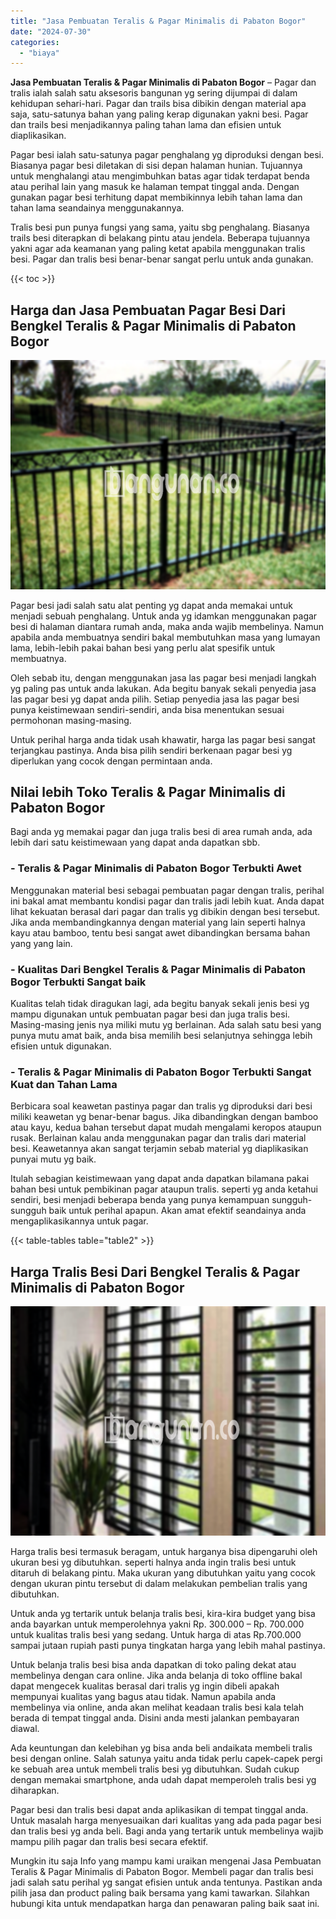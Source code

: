 ```yaml
---
title: "Jasa Pembuatan Teralis & Pagar Minimalis di Pabaton Bogor"
date: "2024-07-30"
categories: 
  - "biaya"
---
```


**Jasa Pembuatan Teralis & Pagar Minimalis di Pabaton Bogor** – Pagar dan tralis ialah salah satu aksesoris bangunan yg sering dijumpai di dalam kehidupan sehari-hari. Pagar dan trails bisa dibikin dengan material apa saja, satu-satunya bahan yang paling kerap digunakan yakni besi. Pagar dan trails besi menjadikannya paling tahan lama dan efisien untuk diaplikasikan.

Pagar besi ialah satu-satunya pagar penghalang yg diproduksi dengan besi. Biasanya pagar besi diletakan di sisi depan halaman hunian. Tujuannya untuk menghalangi atau mengimbuhkan batas agar tidak terdapat benda atau perihal lain yang masuk ke halaman tempat tinggal anda. Dengan gunakan pagar besi terhitung dapat membikinnya lebih tahan lama dan tahan lama seandainya menggunakannya.

Tralis besi pun punya fungsi yang sama, yaitu sbg penghalang. Biasanya trails besi diterapkan di belakang pintu atau jendela. Beberapa tujuannya yakni agar ada keamanan yang paling ketat apabila menggunakan tralis besi. Pagar dan tralis besi benar-benar sangat perlu untuk anda gunakan.

{{< toc >}}

## Harga dan Jasa Pembuatan Pagar Besi Dari Bengkel Teralis & Pagar Minimalis di Pabaton Bogor

![Jasa Pembuatan Teralis & Pagar Minimalis di Pabaton Bogor](/images/pagar-minimalis-murah-27.png)

Pagar besi jadi salah satu alat penting yg dapat anda memakai untuk menjadi sebuah penghalang. Untuk anda yg idamkan menggunakan pagar besi di halaman diantara rumah anda, maka anda wajib membelinya. Namun apabila anda membuatnya sendiri bakal membutuhkan masa yang lumayan lama, lebih-lebih pakai bahan besi yang perlu alat spesifik untuk membuatnya.

Oleh sebab itu, dengan menggunakan jasa las pagar besi menjadi langkah yg paling pas untuk anda lakukan. Ada begitu banyak sekali penyedia jasa las pagar besi yg dapat anda pilih. Setiap penyedia jasa las pagar besi punya keistimewaan sendiri-sendiri, anda bisa menentukan sesuai permohonan masing-masing.

Untuk perihal harga anda tidak usah khawatir, harga las pagar besi sangat terjangkau pastinya. Anda bisa pilih sendiri berkenaan pagar besi yg diperlukan yang cocok dengan permintaan anda.

## Nilai lebih Toko Teralis & Pagar Minimalis di Pabaton Bogor

Bagi anda yg memakai pagar dan juga tralis besi di area rumah anda, ada lebih dari satu keistimewaan yang dapat anda dapatkan sbb.

### \- Teralis & Pagar Minimalis di Pabaton Bogor Terbukti Awet

Menggunakan material besi sebagai pembuatan pagar dengan tralis, perihal ini bakal amat membantu kondisi pagar dan tralis jadi lebih kuat. Anda dapat lihat kekuatan berasal dari pagar dan tralis yg dibikin dengan besi tersebut. Jika anda membandingkannya dengan material yang lain seperti halnya kayu atau bamboo, tentu besi sangat awet dibandingkan bersama bahan yang yang lain.

### \- Kualitas Dari Bengkel Teralis & Pagar Minimalis di Pabaton Bogor Terbukti Sangat baik

Kualitas telah tidak diragukan lagi, ada begitu banyak sekali jenis besi yg mampu digunakan untuk pembuatan pagar besi dan juga tralis besi. Masing-masing jenis nya miliki mutu yg berlainan. Ada salah satu besi yang punya mutu amat baik, anda bisa memilih besi selanjutnya sehingga lebih efisien untuk digunakan.

### \- Teralis & Pagar Minimalis di Pabaton Bogor Terbukti Sangat Kuat dan Tahan Lama

Berbicara soal keawetan pastinya pagar dan tralis yg diproduksi dari besi miliki keawetan yg benar-benar bagus. Jika dibandingkan dengan bamboo atau kayu, kedua bahan tersebut dapat mudah mengalami keropos ataupun rusak. Berlainan kalau anda menggunakan pagar dan tralis dari material besi. Keawetannya akan sangat terjamin sebab material yg diaplikasikan punyai mutu yg baik.

Itulah sebagian keistimewaan yang dapat anda dapatkan bilamana pakai bahan besi untuk pembikinan pagar ataupun tralis. seperti yg anda ketahui sendiri, besi menjadi beberapa benda yang punya kemampuan sungguh-sungguh baik untuk perihal apapun. Akan amat efektif seandainya anda mengaplikasikannya untuk pagar.

{{< table-tables table="table2" >}}

## Harga Tralis Besi Dari Bengkel Teralis & Pagar Minimalis di Pabaton Bogor

![Jasa Pembuatan Teralis & Pagar Minimalis di Pabaton Bogor](/images/teralis-minimalis-murah-24.png)

Harga tralis besi termasuk beragam, untuk harganya bisa dipengaruhi oleh ukuran besi yg dibutuhkan. seperti halnya anda ingin tralis besi untuk ditaruh di belakang pintu. Maka ukuran yang dibutuhkan yaitu yang cocok dengan ukuran pintu tersebut di dalam melakukan pembelian tralis yang dibutuhkan.

Untuk anda yg tertarik untuk belanja tralis besi, kira-kira budget yang bisa anda bayarkan untuk memperolehnya yakni Rp. 300.000 – Rp. 700.000 untuk kualitas tralis besi yang sedang. Untuk harga di atas Rp.700.000 sampai jutaan rupiah pasti punya tingkatan harga yang lebih mahal pastinya.

Untuk belanja tralis besi bisa anda dapatkan di toko paling dekat atau membelinya dengan cara online. Jika anda belanja di toko offline bakal dapat mengecek kualitas berasal dari tralis yg ingin dibeli apakah mempunyai kualitas yang bagus atau tidak. Namun apabila anda membelinya via online, anda akan melihat keadaan tralis besi kala telah berada di tempat tinggal anda. Disini anda mesti jalankan pembayaran diawal.

Ada keuntungan dan kelebihan yg bisa anda beli andaikata membeli tralis besi dengan online. Salah satunya yaitu anda tidak perlu capek-capek pergi ke sebuah area untuk membeli tralis besi yg dibutuhkan. Sudah cukup dengan memakai smartphone, anda udah dapat memperoleh tralis besi yg diharapkan.

Pagar besi dan tralis besi dapat anda aplikasikan di tempat tinggal anda. Untuk masalah harga menyesuaikan dari kualitas yang ada pada pagar besi dan tralis besi yg anda beli. Bagi anda yang tertarik untuk membelinya wajib mampu pilih pagar dan tralis besi secara efektif.

Mungkin itu saja Info yang mampu kami uraikan mengenai Jasa Pembuatan Teralis & Pagar Minimalis di Pabaton Bogor. Membeli pagar dan tralis besi jadi salah satu perihal yg sangat efisien untuk anda tentunya. Pastikan anda pilih jasa dan product paling baik bersama yang kami tawarkan. Silahkan hubungi kita untuk mendapatkan harga dan penawaran paling baik saat ini.
